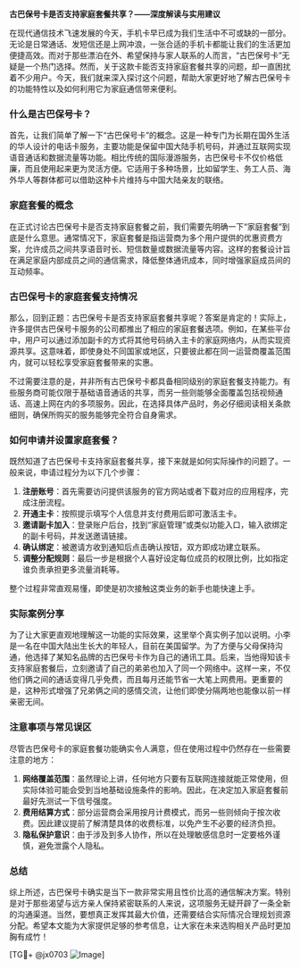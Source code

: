 **古巴保号卡是否支持家庭套餐共享？——深度解读与实用建议**

在现代通信技术飞速发展的今天，手机卡早已成为我们生活中不可或缺的一部分。无论是日常通话、发短信还是上网冲浪，一张合适的手机卡都能让我们的生活更加便捷高效。而对于那些漂泊在外、希望保持与家人联系的人而言，“古巴保号卡”无疑是一个热门选择。然而，关于这款卡能否支持家庭套餐共享的问题，却一直困扰着不少用户。今天，我们就来深入探讨这个问题，帮助大家更好地了解古巴保号卡的功能特性以及如何利用它为家庭通信带来便利。

### 什么是古巴保号卡？

首先，让我们简单了解一下“古巴保号卡”的概念。这是一种专门为长期在国外生活的华人设计的电话卡服务，主要功能是保留中国大陆手机号码，并通过互联网实现语音通话和数据流量等功能。相比传统的国际漫游服务，古巴保号卡不仅价格低廉，而且使用起来更为灵活方便。它适用于多种场景，比如留学生、务工人员、海外华人等群体都可以借助这种卡片维持与中国大陆亲友的联络。

### 家庭套餐的概念

在正式讨论古巴保号卡是否支持家庭套餐之前，我们需要先明确一下“家庭套餐”到底是什么意思。通常情况下，家庭套餐是指运营商为多个用户提供的优惠资费方案，允许成员之间共享语音时长、短信数量或数据流量等内容。这样的套餐设计旨在满足家庭内部成员之间的通信需求，降低整体通讯成本，同时增强家庭成员间的互动频率。

### 古巴保号卡的家庭套餐支持情况

那么，回到正题：古巴保号卡是否支持家庭套餐共享呢？答案是肯定的！实际上，许多提供古巴保号卡服务的公司都推出了相应的家庭套餐选项。例如，在某些平台中，用户可以通过添加副卡的方式将其他号码纳入主卡的家庭网络内，从而实现资源共享。这意味着，即使身处不同国家或地区，只要彼此都在同一运营商覆盖范围内，就可以轻松享受家庭套餐带来的实惠。

不过需要注意的是，并非所有古巴保号卡都具备相同级别的家庭套餐支持能力。有些服务商可能仅限于基础语音通话的共享，而另一些则能够全面覆盖包括视频通话、高速上网在内的多项服务。因此，在选择具体产品时，务必仔细阅读相关条款细则，确保所购买的服务能够完全符合自身需求。

### 如何申请并设置家庭套餐？

既然知道了古巴保号卡支持家庭套餐共享，接下来就是如何实际操作的问题了。一般来说，申请过程分为以下几个步骤：

1. **注册账号**：首先需要访问提供该服务的官方网站或者下载对应的应用程序，完成注册流程。
2. **开通主卡**：按照提示填写个人信息并支付费用后即可激活主卡。
3. **邀请副卡加入**：登录账户后台，找到“家庭管理”或类似功能入口，输入欲绑定的副卡号码，并发送邀请链接。
4. **确认绑定**：被邀请方收到通知后点击确认按钮，双方即成功建立联系。
5. **调整分配规则**：最后一步是根据个人喜好设定每位成员的权限比例，比如指定谁负责承担更多流量消耗等。

整个过程非常直观易懂，即使是初次接触这类业务的新手也能快速上手。

### 实际案例分享

为了让大家更直观地理解这一功能的实际效果，这里举个真实例子加以说明。小李是一名在中国大陆出生长大的年轻人，目前在美国留学。为了方便与父母保持沟通，他选择了某知名品牌的古巴保号卡作为自己的通讯工具。后来，当他得知该卡支持家庭套餐后，立刻邀请了自己的弟弟也加入了同一个网络中。这样一来，不仅他们俩之间的通话变得几乎免费，而且每月还能节省一大笔上网费用。更重要的是，这种形式增强了兄弟俩之间的感情交流，让他们即使分隔两地也能像以前一样亲密无间。

### 注意事项与常见误区

尽管古巴保号卡的家庭套餐功能确实令人满意，但在使用过程中仍然存在一些需要注意的地方：

1. **网络覆盖范围**：虽然理论上讲，任何地方只要有互联网连接就能正常使用，但实际体验可能会受到当地基础设施条件的影响。因此，在决定加入家庭套餐前最好先测试一下信号强度。
2. **费用结算方式**：部分运营商会采用按月计费模式，而另一些则倾向于按次收费。因此建议提前了解清楚具体的收费标准，以免产生不必要的经济负担。
3. **隐私保护意识**：由于涉及到多人协作，所以在处理敏感信息时一定要格外谨慎，避免泄露个人隐私。

### 总结

综上所述，古巴保号卡确实是当下一款非常实用且性价比高的通信解决方案。特别是对于那些渴望与远方亲人保持紧密联系的人来说，这项服务无疑开辟了一条全新的沟通渠道。当然，要想真正发挥其最大价值，还需要结合实际情况合理规划资源分配。希望本文能为大家提供足够的参考信息，让大家在未来选购相关产品时更加胸有成竹！

[TG💪+ @jx0703 ![Image](https://github.com/user-attachments/assets/dbca1d08-cadb-493c-b0ec-ad6f7a83f270)]